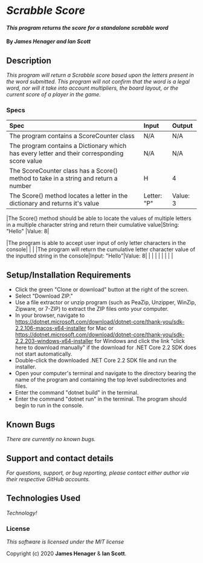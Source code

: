 # _Scrabble Score_

#### _This program returns the score for a standalone scrabble word_

#### By _**James Henager and Ian Scott**_

## Description

_This program will return a Scrabble score based upon the letters present in the word submitted. This program will not confirm that the word is a legal word, nor will it take into account multipliers, the board layout, or the current score of a player in the game._

### Specs
| Spec | Input | Output |
| :-------------     | :------------- | :------------- |
|The program contains a ScoreCounter class |N/A  |N/A  |
|The program contains a Dictionary which has every letter and their corresponding score value |N/A | N/A |
|The ScoreCounter class has a Score() method to take in a string and return a number | H | 4 |
|The Score() method locates a letter in the dictionary and returns it's value|Letter: "P" |Value: 3  |

|The Score() method should be able to locate the values of multiple letters in a multiple character string and return their cumulative value|String: "Hello" |Value: 8|

|The program is able to accept user input of only letter characters in the console|  |  |
|The program will return the cumulative letter character value of the inputted string in the console|Input: "Hello"|Value: 8|
|  |  |  |
|  |  |  |

## Setup/Installation Requirements

* Click the green "Clone or download" button at the right of the screen.
* Select "Download ZIP."
* Use a file extractor or unzip program (such as PeaZip, Unzipper, WinZip, Zipware, or 7-ZIP) to extract the ZIP files onto your computer.
* In your browser, navigate to https://dotnet.microsoft.com/download/dotnet-core/thank-you/sdk-2.2.106-macos-x64-installer for Mac or https://dotnet.microsoft.com/download/dotnet-core/thank-you/sdk-2.2.203-windows-x64-installer for Windows and click the link "click here to download manually" if the download for .NET Core 2.2 SDK does not start automatically.
* Double-click the downloaded .NET Core 2.2 SDK file and run the installer.
* Open your computer's terminal and navigate to the directory bearing the name of the program and containing the top level subdirectories and files.
* Enter the command "dotnet build" in the terminal.
* Enter the command "dotnet run" in the terminal. The program should begin to run in the console.

## Known Bugs

_There are currently no known bugs._

## Support and contact details

_For questions, support, or bug reporting, please contact either author via their respective GitHub accounts._

## Technologies Used

_Technology!_

### License

_This software is licensed under the MIT license_

Copyright (c) 2020 **James Henager** & **Ian Scott**.
